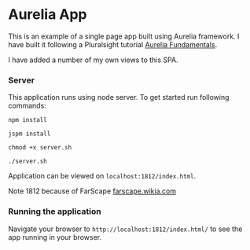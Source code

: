 # Aurelia App
This is an example of a single page app built using Aurelia framework. I have built it following a Pluralsight tutorial [Aurelia Fundamentals](https://app.pluralsight.com/library/courses/aurelia-fundamentals/table-of-contents).

I have added a number of my own views to this SPA.


### Server

This application runs using node server. To get started run following commands:

`npm install`

`jspm install`

`chmod +x server.sh`

`./server.sh`

Application can be viewed on `localhost:1812/index.html`.

Note 1812 because of FarScape [farscape.wikia.com](http://farscape.wikia.com/wiki/DRD_%221812%22)

### Running the application

Navigate your browser to `http://localhost:1812/index.html/` to see the app running in your browser.
